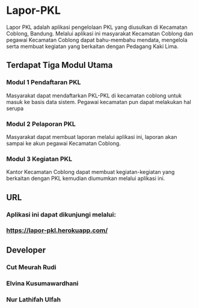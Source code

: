 # Lapor-PKL

Lapor PKL adalah aplikasi pengelolaan PKL yang diusulkan di Kecamatan Coblong, Bandung. Melalui aplikasi ini masyarakat Kecamatan Coblong dan pegawai Kecamatan Coblong dapat bahu-membahu mendata, mengelola serta membuat kegiatan yang berkaitan dengan Pedagang Kaki Lima.

## Terdapat Tiga Modul Utama

### Modul 1 Pendaftaran PKL
Masyarakat dapat mendaftarkan PKL-PKL di kecamatan coblong untuk masuk ke basis data sistem. Pegawai kecamatan pun dapat melakukan hal serupa

### Modul 2 Pelaporan PKL
Masyarakat dapat membuat laporan melalui aplikasi ini, laporan akan sampai ke akun pegawai Kecamatan Coblong.

### Modul 3 Kegiatan PKL
Kantor Kecamatan Coblong dapat membuat kegiatan-kegiatan yang berkaitan dengan PKL kemudian diumumkan melalui aplikasi ini.

## URL
### Aplikasi ini dapat dikunjungi melalui:
### https://lapor-pkl.herokuapp.com/


## Developer
### Cut Meurah Rudi
### Elvina Kusumawardhani
### Nur Lathifah Ulfah
